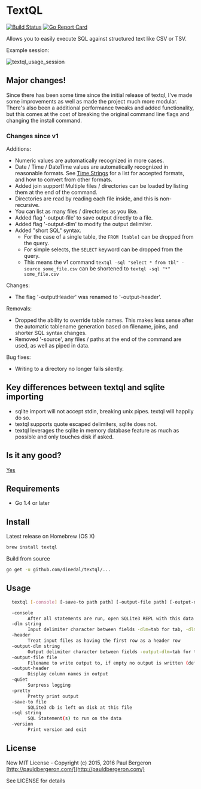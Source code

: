 # TextQL

[![Build Status](https://travis-ci.org/dinedal/textql.svg)](https://travis-ci.org/dinedal/textql) [![Go Report Card](http://goreportcard.com/badge/dinedal/textql)](http://goreportcard.com/report/dinedal/textql)


Allows you to easily execute SQL against structured text like CSV or TSV.

Example session:

![textql_usage_session](https://raw.github.com/dinedal/textql/master/textql_usage.gif)

## Major changes!

Since there has been some time since the initial release of textql, I've made some improvements as well as made the project much more modular. There's also been a additional performance tweaks and added functionality, but this comes at the cost of breaking the original command line flags and changing the install command.

### Changes since v1

Additions:

- Numeric values are automatically recognized in more cases.
- Date / Time / DateTime values are automatically recognized in reasonable formats. See [Time Strings](https://www.sqlite.org/lang_datefunc.html) for a list for accepted formats, and how to convert from other formats.
- Added join support! Multiple files / directories can be loaded by listing them at the end of the command.
- Directories are read by reading each file inside, and this is non-recursive.
- You can list as many files / directories as you like.
- Added flag '-output-file' to save output directly to a file.
- Added flag '-output-dlm' to modify the output delimiter.
- Added "short SQL" syntax.
  - For the case of a single table, the `FROM [table]` can be dropped from the query.
  - For simple selects, the `SELECT` keyword can be dropped from the query.
  - This means the v1 command `textql -sql "select * from tbl" -source some_file.csv` can be shortened to `textql -sql "*" some_file.csv`

Changes:

- The flag '-outputHeader' was renamed to '-output-header'.

Removals:

- Dropped the ability to override table names. This makes less sense after the automatic tablename generation based on filename, joins, and shorter SQL syntax changes.
- Removed '-source', any files / paths at the end of the command are used, as well as piped in data.

Bug fixes:

- Writing to a directory no longer fails silently.

## Key differences between textql and sqlite importing

- sqlite import will not accept stdin, breaking unix pipes. textql will happily do so.
- textql supports quote escaped delimiters, sqlite does not.
- textql leverages the sqlite in memory database feature as much as possible and only touches disk if asked.

## Is it any good?

[Yes](https://news.ycombinator.com/item?id=3067434)

## Requirements

- Go 1.4 or later

## Install

Latest release on Homebrew (OS X)

```bash
brew install textql
```

Build from source

```bash
go get -u github.com/dinedal/textql/...
```

## Usage

```bash
  textql [-console] [-save-to path path] [-output-file path] [-output-dlm delimter] [-output-header] [-pretty] [-quiet] [-header] [-dlm delimter] [-sql sql_statements] [path ...]

  -console
        After all statements are run, open SQLite3 REPL with this data
  -dlm string
        Input delimiter character between fields -dlm=tab for tab, -dlm=0x## to specify a character code in hex (default ",")
  -header
        Treat input files as having the first row as a header row
  -output-dlm string
        Output delimiter character between fields -output-dlm=tab for tab, -dlm=0x## to specify a character code in hex (default ",")
  -output-file file
        Filename to write output to, if empty no output is written (default "stdout")
  -output-header
        Display column names in output
  -quiet
        Surpress logging
  -pretty
        Pretty print output
  -save-to file
        SQLite3 db is left on disk at this file
  -sql string
        SQL Statement(s) to run on the data
  -version
        Print version and exit
```


## License

New MIT License - Copyright (c) 2015, 2016 Paul Bergeron [http://pauldbergeron.com/](http://pauldbergeron.com/)

See LICENSE for details
